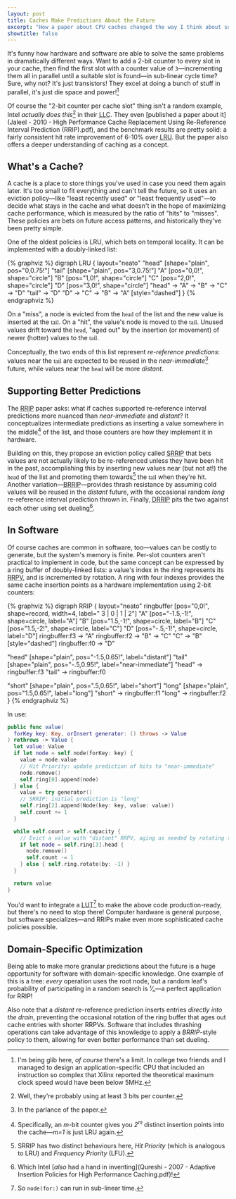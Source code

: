 ```yaml
---
layout: post
title: Caches Make Predictions About the Future
excerpt: "How a paper about CPU caches changed the way I think about software caches too"
showtitle: false
---
```


It's funny how hardware and software are able to solve the same problems in dramatically different ways. Want to add a 2-bit counter to every slot in your cache, then find the first slot with a counter value of `3`—incrementing them all in parallel until a suitable slot is found—in sub-linear cycle time? Sure, why not? It's just transistors! They excel at doing a bunch of stuff in parallel, it's just die space and power![^141]

Of course the "2-bit counter per cache slot" thing isn't a random example, Intel _actually does this_[^bits] in their <abbr title="Last-Level Cache">LLC</abbr>. They even [published a paper about it](Jaleel - 2010 - High Performance Cache Replacement Using Re-Reference Interval Prediction (RRIP).pdf), and the benchmark results are pretty solid: a fairly consistent hit rate improvement of 6-10% over <abbr title="Least Recently Used">LRU</abbr>. But the paper also offers a deeper understanding of caching as a concept.

## What's a Cache?

A cache is a place to store things you've used in case you need them again later. It's too small to fit everything and can't tell the future, so it uses an eviction policy—like "least recently used" or "least frequently used"—to decide what stays in the cache and what doesn't in the hope of maximizing cache performance, which is measured by the ratio of "hits" to "misses". These policies are bets on future access patterns, and historically they've been pretty simple.

One of the oldest policies is LRU, which bets on temporal locality. It can be implemented with a doubly-linked list:

{% graphviz %}
digraph LRU {
  layout="neato"
  "head" [shape="plain", pos="0,0.75!"]
  "tail" [shape="plain", pos="3,0.75!"]
  "A" [pos="0,0!", shape="circle"]
  "B" [pos="1,0!", shape="circle"]
  "C" [pos="2,0!", shape="circle"]
  "D" [pos="3,0!", shape="circle"]
  "head" -> "A" -> "B" -> "C" -> "D"
  "tail" -> "D"
  "D" -> "C" -> "B" -> "A" [style="dashed"]
}
{% endgraphviz %}

On a "miss", a node is evicted from the <span style="font-family: 'Museo';">head</span> of the list and the new value is inserted at the <span style="font-family: 'Museo';">tail</span>. On a "hit", the value's node is moved to the <span style="font-family: 'Museo';">tail</span>. Unused values drift toward the <span style="font-family: 'Museo';">head</span>, "aged out" by the insertion (or movement) of newer (hotter) values to the <span style="font-family: 'Museo';">tail</span>.

Conceptually, the two ends of this list represent _re-reference predictions_: values near the <span style="font-family: 'Museo';">tail</span> are expected to be reused in the _near-immediate_[^parlance] future, while values near the <span style="font-family: 'Museo';">head</span> will be more _distant_.

## Supporting Better Predictions

The <abbr title="Re-Reference Interval Prediction">RRIP</abbr> paper asks: what if caches supported re-reference interval predictions more nuanced than _near-immediate_ and _distant_? It conceptualizes intermediate predictions as inserting a value somewhere in the middle[^middle] of the list, and those counters are how they implement it in hardware.

Building on this, they propose an eviction policy called <abbr title="Static RRIP">SRRIP</abbr> that bets values are not actually likely to be re-referenced unless they have been hit in the past, accomplishing this by inserting new values near (but not at!) the <span style="font-family: 'Museo';">head</span> of the list and promoting them towards[^priority] the <span style="font-family: 'Museo';">tail</span> when they're hit. Another variation—<abbr title="Bimodal  RRIP">BRRIP</abbr>—provides thrash resistance by assuming cold values will be reused in the _distant_ future, with the occasional random _long_ re-reference interval prediction thrown in. Finally, <abbr title="Dynamic  RRIP">DRRIP</abbr> pits the two against each other using set dueling[^dueling].

## In Software

Of course caches are common in software, too—values can be costly to generate, but the system's memory is finite. Per-slot counters aren't practical to implement in code, but the same concept can be expressed by a ring buffer of doubly-linked lists: a value's index in the ring represents its <abbr title="Re-Reference Prediction Value">RRPV</abbr>, and is incremented by rotation. A ring with four indexes provides the same cache insertion points as a hardware implementation using 2-bit counters:

{% graphviz %}
digraph RRIP {
  layout="neato"
  ringbuffer [pos="0,0!", shape=record, width=4, label="<f3> 3 | <f0> 0 | <f1> 1 | <f2> 2"]
  "A" [pos="-1.5,-1!", shape=circle, label="A"]
  "B" [pos="1.5,-1!", shape=circle, label="B"]
  "C" [pos="1.5,-2!", shape=circle, label="C"]
  "D" [pos="-.5,-1!", shape=circle, label="D"]
  ringbuffer:f3 -> "A"
  ringbuffer:f2 -> "B" -> "C"
  "C" -> "B" [style="dashed"]
  ringbuffer:f0 -> "D"

  "head" [shape="plain", pos="-1.5,0.65!", label="distant"]
  "tail" [shape="plain", pos="-.5,0.95!", label="near-immediate"]
  "head" -> ringbuffer:f3
  "tail" -> ringbuffer:f0

  "short" [shape="plain", pos=".5,0.65!", label="short"]
  "long" [shape="plain", pos="1.5,0.65!", label="long"]
  "short" -> ringbuffer:f1
  "long" -> ringbuffer:f2
}
{% endgraphviz %}

In use:

``` swift
public func value(
  forKey key: Key, orInsert generator: () throws -> Value
) rethrows -> Value {
  let value: Value
  if let node = self.node(forKey: key) {
    value = node.value
    // Hit Priority: update prediction of hits to "near-immediate"
    node.remove()
    self.ring[0].append(node)
  } else {
    value = try generator()
    // SRRIP: initial prediction is "long"
    self.ring[2].append(Node(key: key, value: value))
    self.count += 1
  }

  while self.count > self.capacity {
    // Evict a value with "distant" RRPV, aging as needed by rotating the ring
    if let node = self.ring[3].head {
      node.remove()
      self.count -= 1
    } else { self.ring.rotate(by: -1) }
  }

  return value
}
```

You'd want to integrate a <abbr title="Look-up Table">LUT</abbr>[^lookup-time] to make the above code production-ready, but there's no need to stop there! Computer hardware is general purpose, but software specializes—and RRIPs make even more sophisticated cache policies possible.

## Domain-Specific Optimization

Being able to make more granular predictions about the future is a huge opportunity for software with domain-specific knowledge. One example of this is a tree: _every_ operation uses the root node, but a random leaf's probability of participating in a random search is ¹⁄ₙ—a perfect application for RRIP!

Also note that a _distant_ re-reference prediction inserts entries _directly into the drain_, preventing the occasional rotation of the ring buffer that ages out cache entries with shorter RRPVs. Software that includes thrashing operations can take advantage of this knowledge to apply a _BRRIP_-style policy to them, allowing for even better performance than set dueling.

[^141]: I'm being glib here, _of course_ there's a limit. In college two friends and I managed to design an application-specific CPU that included an instruction so complex that Xilinx reported the theoretical maximum clock speed would have been below 5MHz.
[^bits]: Well, they're probably using at least 3 bits per counter.
[^parlance]: In the parlance of the paper.
[^middle]: Specifically, an _m_-bit counter gives you _2<sup>m</sup>_ distinct insertion points into the cache—_m=1_ is just LRU again.
[^priority]: SRRIP has two distinct behaviours here, _Hit Priority_ (which is analogous to LRU) and _Frequency Priority_ (LFU).
[^dueling]: Which Intel [_also_ had a hand in inventing](Qureshi - 2007 - Adaptive Insertion Policies for High Performance Caching.pdf)!
[^lookup-time]: So `node(for:)` can run in sub-linear time.
